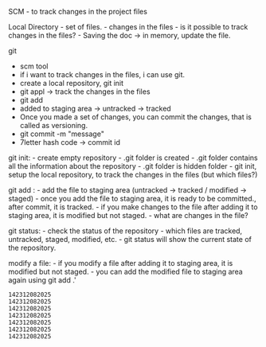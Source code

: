 SCM - to track changes in the project files

Local Directory
    - set of files.
    - changes in the files
    - is it possible to track changes in the files?
    - Saving the doc -> in memory, update the file. 

git 
   - scm tool
   - if i want to track changes in the files, i can use git.
   - create a local repository, git init
   - git appl -> track the changes in the files
   - git add <file>
   - added to staging area -> untracked -> tracked
   - Once you made a set of changes, you can commit the changes, that is called as versioning.
   - git commit -m "message"
   - 7letter hash code -> commit id
   

git init: 
    - create empty repository
    - .git folder is created
    - .git folder contains all the information about the repository
    - .git folder is hidden folder
    - git init, setup the local repository, to track the changes in the files (but which files?)

git add <file>:
    - add the file to staging area (untracked -> tracked / modified -> staged)
    - once you add the file to staging area, it is ready to be committed., after commit, it is tracked.
    - if you make changes to the file after adding it to staging area, it is modified but not staged.
    - what are changes in the file?

git status:
    - check the status of the repository
    - which files are tracked, untracked, staged, modified, etc.
    - git status will show the current state of the repository.

modify a file:
    - if you modify a file after adding it to staging area, it is modified but not staged.
    - you can add the modified file to staging area again using git add <file>.'


    142312082025
    142312082025
    142312082025
    142312082025
    142312082025
    142312082025
    142312082025
